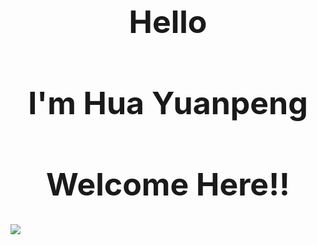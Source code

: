 <html lang="en">
<head>
    <meta charset="UTF-8">
    <title>Document</title>
    <style type="text/css">
        h1{
            text-align: center;
            font-size: 50px;
        }
    </style>
</head>
<body>
    <h1>Hello</h1>
    <h1>I'm Hua Yuanpeng</h1>
    <h1>Welcome Here!!</h1>
    <a href='https://ss0.bdstatic.com/70cFuHSh_Q1YnxGkpoWK1HF6hhy/it/u=3268509289,4139957437&fm=27&gp=0.jpg'></a>
    <img src="http://img2.imgtn.bdimg.com/it/u=2690140311,2177078625&amp;fm=27&amp;gp=0.jpg"">
</body>
</html>
